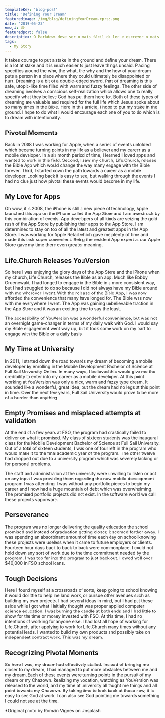 ```yaml
---
templateKey: 'blog-post'
title: 'Defining Your Dream'
featuredimage: /img/blog/definingYourDream-cprss.png
date: '2019-05-23'
emoji: 😃
featuredpost: false
description: O Markdown deve ser o mais fácil de ler e escrever o mais possível.
tags:
  - My Story
---
```


It takes courage to put a stake in the ground and define your dream. There is a lot at stake and it is much easier to just leave things unsaid. Placing specifics around the who, the what, the why and the how of your dream puts a person in a place where they could ultimately be disappointed or hurt. Dreaming is a bit of a double-edged sword. Part of dreaming is this safe, utopic-like time filled with warm and fuzzy feelings. The other side of dreaming involves a conscious self-realization which allows one to really specify what they believe God has put them here for. Both of these types of dreaming are valuable and required for the full life which Jesus spoke about so many times in the Bible. Here in this article, I hope to put my stake in the ground. I hope to do what I would encourage each one of you to do which is to dream with intentionality.

## Pivotal Moments

Back in 2008 I was working for Apple, when a series of events unfolded which became turning points in my life as a believer and my career as a mobile developer. In a six month period of time, I learned I loved apps and wanted to work in this field. Second, I saw my church, Life.Church, release the Bible App which would change the way many engage with the Bible forever. Third, I started down the path towards a career as a mobile developer. Looking back it is easy to see, but walking through the events I had no clue just how pivotal these events would become in my life.

## My Love for Apps

Oh wow, it is 2008, the iPhone is still a new piece of technology, Apple launched this app on the iPhone called the App Store and I am awestruck by this combination of events. App developers of all kinds are seizing the gold rush of the App Store by publishing their apps to the App Store. I am determined to stay on top of all the latest and greatest apps in the App Store. I was working for Apple Retail which gave me plenty of time and made this task super convenient. Being the resident App expert at our Apple Store gave my time there even greater meaning.

## Life.Church Releases YouVersion

So here I was enjoying the glory days of the App Store and the iPhone when my church, Life.Church, releases the Bible as an app. Much like Bobby Gruenewald, I had longed to engage in the Bible in a more consistent way, but I had struggled to do so because I did not always have my Bible around with me wherever I went. With the release of the Bible App, I was now afforded the convenience that many have longed for. The Bible was now with me everywhere I went. The App was gaining unbelievable traction in the App Store and it was an exciting time to say the least.

The accessibility of YouVersion was a wonderful convenience, but was not an overnight game-changer in terms of my daily walk with God. I would say my Bible engagement went way up, but it took some work on my part to engage with the Bible on a daily basis.

## My Time at University

In 2011, I started down the road towards my dream of becoming a mobile developer by enrolling in the Mobile Development Bachelor of Science at Full Sail University Online. In many ways, I believed this would give me the credibility to enter into my career as a mobile developer. At this point working at YouVersion was only a nice, warm and fuzzy type dream. It sounded like a wonderful, great idea, but the dream had no legs at this point in time. Over the next few years, Full Sail University would prove to be more of a burden than anything.

## Empty Promises and misplaced attempts at validation

At the end of a few years at FSO, the program had drastically failed to deliver on what it promised. My class of sixteen students was the inaugural class for the Mobile Development Bachelor of Science at Full Sail University. Out of a total of sixteen students, I was one of four left in the program who would make it to the final academic year of the program. The other twelve had dropped out due to a university program which was severely lacking or for personal problems.

The staff and administration at the university were unwilling to listen or act on any input I was providing them regarding the new mobile development program I was attending. I was without any portfolio pieces to begin my career and I now had a huge mountain of debt which was overwhelming. The promised portfolio projects did not exist. In the software world we call these projects vaporware.

## Perseverance

The program was no longer delivering the quality education the school promised and instead of graduation getting closer, it seemed farther away. I was spending an absorbinant amount of time each day on school knowing these projects were useless when it came to future employers or clients. Fourteen hour days back to back to back were commonplace. I could not hold down any sort of work due to the time commitment needed by the program. I was too far into the program to just back out. I owed well over \$40,000 in FSO school loans.

## Tough Decisions

Here I found myself at a crossroads of sorts, keep going to school knowing it would do little to help me land work, or pursue other avenues such as building my own projects. I had several ideas in mind, but I had put these aside while I got what I initially thought was proper applied computer science education. I was burning the candle at both ends and I had little to show for the time or money invested with FSO. At this time, I had no intentions of working for anyone else. I had lost all hope of working for Life.Church, after applying to work for Life.Church many times without any potential leads. I wanted to build my own products and possibly take on independent contract work. This was my dream.

## Recognizing Pivotal Moments

So here I was, my dream had effectively stalled. Instead of bringing me closer to my dream, I had managed to put more obstacles between me and my dream. Each of these events were turning points in the pursuit of my dream or my Chazown. Realizing my vocation, watching as YouVersion was released to the world, and my time at university all taught me things and all point towards my Chazown. By taking time to look back at these now, it is easy to see God at work. I can also see God pointing me towards something I could not see at the time.

\*Original photo by Romain Vignes on Unsplash
